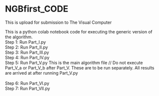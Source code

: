 # NGBfirst_CODE
This is upload for submission to The Visual Computer

This is a python colab notebook code for executing the generic version of the algorithm. <br/>
Step 1: Run Part_I.py <br />
Step 2: Run Part_II.py <br />
Step 3: Run Part_III.py <br />
Step 4: Run Part_IV.py <br />
Step 5: Run Part_V.py    This is the main algorithm file // Do not execute Part_V_a or Part_V_b after Part_V. These are to be run separately. All results are arrived at after running Part_V.py <br />  
Step 6: Run Part_VI.py <br />
Step 7: Run Part_VII.py <br />

